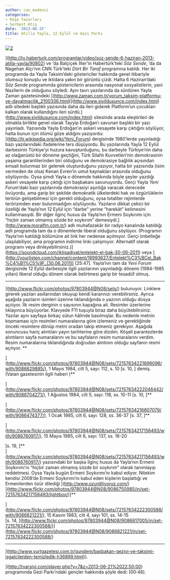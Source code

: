 ```yaml
---
author: can_madenci
categories:
- Köşe Yazarları
- Serbest Atış
date: '2013-06-25'
title: Atilla Yayla, 12 Eylül ve Gezi Parkı
---
```


[![2](../../../../../uploads/2013/06/2.png)](https://iktisadiyat.com/wp-content/uploads/2013/06/2.png)

](http://tv.haberturk.com/programlar/video/soz-sende-6-haziran-2013-atilla-yayla/90802) ve [](http://tvarsivi.com/balcicek-ilterle-soz-sende-ozel-21-06-2013-izle-e_105375.html)‘da Balçiçek İlter’in Habertürk’teki *Söz Sende*, [](http://tv.cnnturk.com/video/2013/06/12/programlar/dort-bir-taraf/dort-bir-taraf/2013-06-11T2130/index.html)’da da Nagehan Alçı’nın CNN Türk’teki *Dört Bir Taraf* programına katıldı. Her iki programda da Yayla Taksim’deki göstericiler hakkında genel itibariyle olumsuz konuştu ve iktidara yakın bir görüntü çizdi. Hatta 6 Haziran’daki *Söz Sende* programında göstericilerin arasında nasyonal sosyalistlerin, yani Nazilerin de olduğunu söyledi. Aynı tavrı yazılarında da sürdüren Yayla Zaman gazetesindeki ](http://www.zaman.com.tr/yorum_taksim-platformu-ve-dayatmacilik_2100336.html)](http://www.sivildusunce.com/index.html) adlı sitedeki [](http://www.sivildusunce.com/Atilla-YaylaTurkiye-bir-ic-savasa-dogru-gidiyorkimse-bu-atese-odun-tasimasin.html) başlıklı yazısında daha da ileri giderek Platform’un çocukları kalkan olarak kullandığını ileri sürdü.](http://www.sivildusunce.com/index.html) sitesinde arada eleştirileri de olmakla birlikte genel olarak Tayyip Erdoğan’ı savunan [](http://www.sivildusunce.com/Insaf-edin.html) başlıklı bir yazı yayınladı. Yazısında Yayla Erdoğan’ın askeri vesayete karşı çıktığını söylüyor, hatta bunun için ölümü göze aldığını yazıyordu:  
](http://tr.wikipedia.org/wiki/Yeni_Forum) dergisinde 1980’lerde yayınladığı bazı yazılarındaki ifadelerine ters düşüyordu. Bu yazılarında Yayla 12 Eylül darbesinin Türkiye’yi huzura kavuşturduğunu, bu darbeyle Türkiye’nin daha az olağanüstü bir döneme geçtiğini, Türk Silahlı Kuvvetleri’nin demokrasinin yaşama garantilerinden biri olduğunu ve demokrasiye bağlılık açısından emsali bulunmaz bir gelenek oluşturduğunu yazıyor, hatta bir yazısında (isim vermeden de olsa) Kenan Evren’in umut kaynakları arasında olduğunu söylüyordu. Oysa şimdi Yayla o dönemde hakkında böyle şeyler yazdığı askeri vesayete karşı çıktığı için başbakanı savunuyordu. Gerçi Yayla *Yeni Forum*‘daki bazı yazılarında demokrasiyi aşırılığa varacak derecede övüyordu, ama garip bir şekilde demokratik ülkelerdeki hak ve özgürlüklerin terörün gelişebilmesi için gerekli olduğunu, oysa totaliter rejimlerde terörizmden eser bulunmadığını söylüyordu. Yazıların dikkat çekici bir özelliği de Yayla’nın 12 Eylül için “darbe” yerine “harekât” kelimesini kullanmasıydı. Bir diğer ilginç husus da Yayla’nın Ermeni Soykırımı için “hiçbir zaman olmamış sözde bir soykırım” demesiydi.](http://www.moralfm.com.tr/) adlı muhafazakâr bir radyo kanalında katıldığı [](http://www.moralfm.com.trvideo-galeri/entelektuel-bakis/entelektuel-bakis-30-mayis-2011-tarihli-yayinkonukatilla-yayla/?page=30&kat=entelektuel-bakis&sef=entelektuel-bakis-30-mayis-2011-tarihli-yayinkonukatilla-yayla&sayfa=1) adlı programda tam da o dönemlerde liberal olduğunu söylüyor. (Programın Yayla’nın katıldığı bölümüne ait link her nedense açılmıyor. Gerçi önbelleğe [](http://webcache.googleusercontent.com/search?q=cache:e98SPghjBhQJ:www.moralhaber.net/video-galeri/entelektuel-bakis/entelektuel-bakis-30-mayis-2011-tarihli-yayinkonukatilla-yayla/&hl=tr&gl=tr&strip=1) ulaşılabiliyor, ama programın indirme linki çalışmıyor. Alternatif olarak programı [](https://soundcloud.com/iktisadiyat/entelekt-el-bak-30-06-2011) veya [](http://yourlisten.com/channel/content/16993627/Entelekt%C3%BCel_Bak%C4%B1%C5%9F_(30.06.2011)) dinleyebilirsiniz.)](https://soundcloud.com/iktisadiyat/entelekt-el-bak-30-06-2011) veya ](http://yourlisten.com/channel/content/16993627/Entelekt%C3%BCel_Bak%C4%B1%C5%9F_(30.06.2011)) \[25:47\]. Yayla’nın tam da *Yeni Forum* dergisinde 12 Eylül darbesiyle ilgili yazılarının yayınladığı dönemi (1984-1985 yılları) liberal olduğu dönem olarak belirtmesi garip bir tesadüf olmuş.  
****  
](http://www.flickr.com/photos/97803944@N08/sets/) bulunuyor. Linklere girerek yazıları asıllarından okuyup kendi kararınızı verebilirsiniz. Ayrıca aşağıda yazıların isimleri üzerine tıklandığında o yazının olduğu dosya açılıyor. İlk resim derginin o sayısının kapağına ait. Resimler üzerlerine tıklayınca büyüyorlar. Klavyede F11 tuşuyla biraz daha büyütebilirsiniz. Yazılar aynı sayfaya birkaç sütun hâlinde basılmışlar. Bu nedenle metnin kopmaması için resimleri numaralarına göre izlemeniz ve gerektiğinde önceki resimlere dönüp metni oradan takip etmeniz gerekiyor. Aşağıda sonuncusu hariç alıntıları yayın tarihlerine göre dizdim. Köşeli parantezlerde alıntıların sayfa numaralarını ve bu sayfaların resim numaralarını verdim. Resim numaralarına tıklandığında doğrudan alıntının olduğu sayfanın resmi açılıyor. **  
  
](http://www.flickr.com/photos/97803944@N08/sets/72157634221896096/with/9086629885/), 1 Mayıs 1984, cilt 5, sayı: 112, s. 10 \[s. 10, [](http://www.flickr.com/photos/97803944@N08/9086629885/in/set-72157634221896096/)\] demiş. (Vatan gazetesinin ilgili haberi [](http://haber.gazetevatan.com/0/111172/1/gundem))**  
  
](http://www.flickr.com/photos/97803944@N08/sets/72157634222046442/with/9086704271/), 1 Ağustos 1984, cilt 5, sayı: 118, ss. 10-11 \[s. 10, [](http://www.flickr.com/photos/97803944@N08/9086704271/in/set-72157634222046442/)\]**  
  
](http://www.flickr.com/photos/97803944@N08/sets/72157634216607079/with/9086474377/), 1 Ocak 1985, cilt 6, sayı: 128, ss. 36-37 \[s. 37, [](http://www.flickr.com/photos/97803944@N08/9086474377/in/set-72157634216607079/)\]**  
  
](http://www.flickr.com/photos/97803944@N08/sets/72157634217156493/with/9086760917/), 15 Mayıs 1985, cilt 6, sayı: 137, ss. 16-20  
  
  
 \[s. 19, [](http://www.flickr.com/photos/97803944@N08/9086760917/in/set-72157634217156493/)\]**  
](http://www.flickr.com/photos/97803944@N08/sets/72157634217156493/with/9086760917/) yazısındaki bir başka ilginç husus da Yayla’nın Ermeni Soykırımı’nı “hiçbir zaman olmamış sözde bir soykırım” olarak tanımlayıp reddetmesi. Oysa Yayla bugün Ermeni Soykırımı’nı kabul ediyor. Nitekim kendisi 2008’de Ermeni Soykırımı’nı kabul eden kişilerin başlattığı ve Ermenilerden özür dilediği ](http://www.ozurdiliyoruz.com/)  
](http://www.flickr.com/photos/97803944@N08/9086750985/in/set-72157634217156493/lightbox/)\]**  
  
](http://www.flickr.com/photos/97803944@N08/sets/72157634222300588/with/9086821221/), 15 Kasım 1983, cilt 4, sayı 101, ss. 14-15  
 \[s. 14, ](http://www.flickr.com/photos/97803944@N08/9086817005/in/set-72157634222300588/)](http://www.flickr.com/photos/97803944@N08/9086821221/in/set-72157634222300588/)  
  
****  
](http://www.yurtgazetesi.com.tr/gundem/basbakan-geziyi-ve-taksimi-isgalcilerden-temizledik-h36899.html)).   






](http://tvarsivi.com/player.php?y=7&z=2013-06-21%2022:50:00) programında Gezi Parkı’ndaki gençler hakkında şöyle dedi:  \[00:48\].